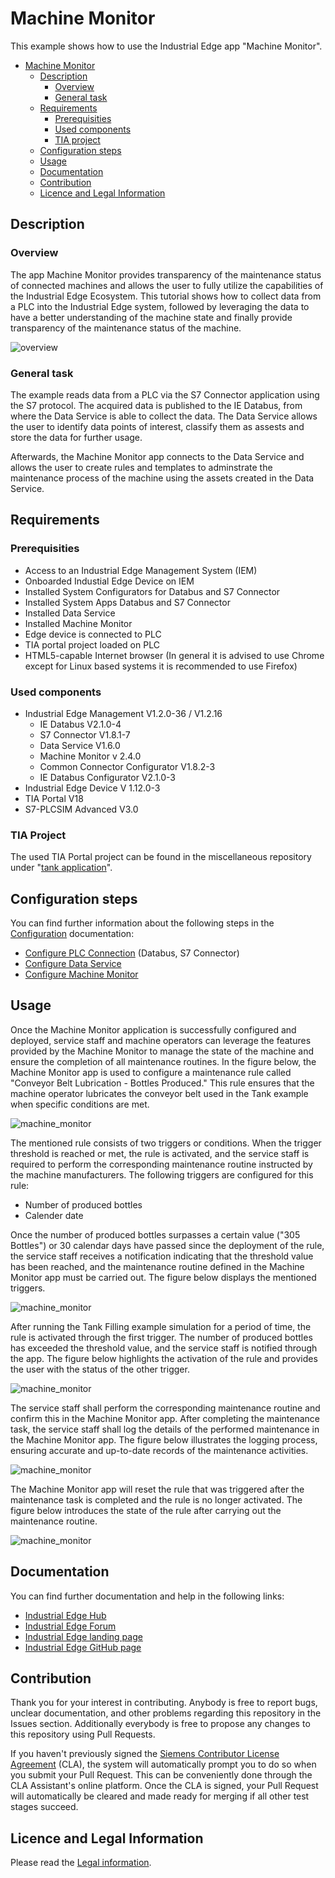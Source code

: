 # Machine Monitor

This example shows how to use the Industrial Edge app "Machine Monitor".

- [Machine Monitor](#Machine-Monitor)
  - [Description](#description)
    - [Overview](#overview)
    - [General task](#general-task)
  - [Requirements](#requirements)
    - [Prerequisities](#prerequisities)
    - [Used components](#used-components)
    - [TIA project](#tia-project)
  - [Configuration steps](#configuration-steps)
  - [Usage](#usage)
  - [Documentation](#documentation)
  - [Contribution](#contribution)
  - [Licence and Legal Information](#licence-and-legal-information)

## Description

### Overview

The app Machine Monitor provides transparency of the maintenance status of connected machines and allows the user to fully utilize the capabilities of the Industrial Edge Ecosystem. This tutorial shows how to collect data from a PLC into the Industrial Edge system, followed by leveraging the data to have a better understanding of the machine state and finally provide transparency  of the maintenance status of the machine.

![overview](docs/graphics/Overview.PNG)

### General task

The example reads data from a PLC via the S7 Connector application using the S7 protocol. The acquired data is published to the IE Databus, from where the Data Service is able to collect the data. The Data Service allows the user to identify data points of interest, classify them as assests and store the data for further usage.

Afterwards, the Machine Monitor app connects to the Data Service and allows the user to create rules and templates to adminstrate the maintenance process of the machine using the assets created in the Data Service.

## Requirements

###  Prerequisities

- Access to an Industrial Edge Management System (IEM)
- Onboarded Industial Edge Device on IEM
- Installed System Configurators for Databus and S7 Connector
- Installed System Apps Databus and S7 Connector
- Installed Data Service
- Installed Machine Monitor
- Edge device is connected to PLC
- TIA portal project loaded on PLC
- HTML5-capable Internet browser (In general it is advised to use Chrome except for Linux based systems it is recommended to use Firefox)

### Used components

- Industrial Edge Management V1.2.0-36 / V1.2.16
  - IE Databus V2.1.0-4
  - S7 Connector V1.8.1-7 
  - Data Service V1.6.0
  - Machine Monitor v 2.4.0
  - Common Connector Configurator V1.8.2-3
  - IE Databus Configurator V2.1.0-3 
- Industrial Edge Device V 1.12.0-3
- TIA Portal V18
- S7-PLCSIM Advanced V3.0

### TIA Project

The used TIA Portal project can be found in the miscellaneous repository under "[tank application](https://github.com/industrial-edge/miscellaneous/tree/main/tank%20application)".

## Configuration steps

You can find further information about the following steps in the [Configuration](/docs/Installation.md) documentation:

- [Configure PLC Connection](/docs/Installation.md#configure-plc-connection) (Databus, S7 Connector)
- [Configure Data Service](/docs/Installation.md#configure-data-service)
- [Configure Machine Monitor](/docs/Installation.md#configure-machine-monitor)

## Usage

Once the Machine Monitor application is successfully configured and deployed, service staff and machine operators can leverage the features provided by the Machine Monitor to manage the state of the machine and ensure the completion of all maintenance routines. In the figure below, the Machine Monitor app is used to configure a maintenance rule called "Conveyor Belt Lubrication - Bottles Produced." This rule ensures that the machine operator lubricates the conveyor belt used in the Tank example when specific conditions are met.

![machine_monitor](docs/graphics/Machine_Monitor_Rules_Overview.png)

The mentioned rule consists of two triggers or conditions. When the trigger threshold is reached or met, the rule is activated, and the service staff is required to perform the corresponding maintenance routine instructed by the machine manufacturers. The following triggers are configured for this rule:

- Number of produced bottles
- Calender date

Once the number of produced bottles surpasses a certain value ("305 Bottles") or 30 calendar days have passed since the deployment of the rule, the service staff receives a notification indicating that the threshold value has been reached, and the maintenance routine defined in the Machine Monitor app must be carried out. The figure below displays the mentioned triggers.

![machine_monitor](docs/graphics/Machine_Monitor_Trigger.png)

After running the Tank Filling example simulation for a period of time, the rule is activated through the first trigger. The number of produced bottles has exceeded the threshold value, and the service staff is notified through the app. The figure below highlights the activation of the rule and provides the user with the status of the other trigger.

![machine_monitor](docs/graphics/Machine_Monitor_First_Rule_Notification.png)

The service staff shall perform the corresponding maintenance routine and confirm this in the Machine Monitor app. After completing the maintenance task, the service staff shall log the details of the performed maintenance in the Machine Monitor app. The figure below illustrates the logging process, ensuring accurate and up-to-date records of the maintenance activities.

![machine_monitor](docs/graphics/Machine_Monitor_Register_New_Maintenance.png)

The Machine Monitor app will reset the rule that was triggered after the maintenance task is completed and the rule is no longer activated. The figure below introduces the state of the rule after carrying out the maintenance routine.

![machine_monitor](docs/graphics/Machine_Monitor_Status_Changed.png)

## Documentation

You can find further documentation and help in the following links:

  - [Industrial Edge Hub](https://iehub.eu1.edge.siemens.cloud/#/documentation)
  - [Industrial Edge Forum](https://www.siemens.com/industrial-edge-forum)
  - [Industrial Edge landing page](https://new.siemens.com/global/en/products/automation/topic-areas/industrial-edge/simatic-edge.html)
  - [Industrial Edge GitHub page](https://github.com/industrial-edge)

## Contribution

Thank you for your interest in contributing. Anybody is free to report bugs, unclear documentation, and other problems regarding this repository in the Issues section.
Additionally everybody is free to propose any changes to this repository using Pull Requests.

If you haven't previously signed the [Siemens Contributor License Agreement](https://cla-assistant.io/industrial-edge/) (CLA), the system will automatically prompt you to do so when you submit your Pull Request. This can be conveniently done through the CLA Assistant's online platform. Once the CLA is signed, your Pull Request will automatically be cleared and made ready for merging if all other test stages succeed.

## Licence and Legal Information

Please read the [Legal information](LICENSE.md).
